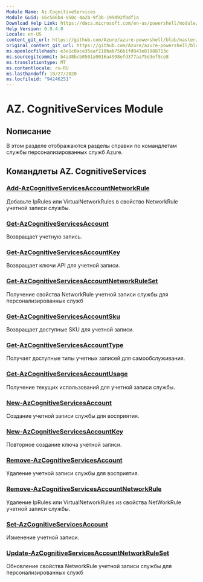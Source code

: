 ```yaml
---
Module Name: Az.CognitiveServices
Module Guid: 66c566b4-950c-4a2b-9f3b-199d92f0df1a
Download Help Link: https://docs.microsoft.com/en-us/powershell/module/az.cognitiveservices
Help Version: 0.9.4.0
Locale: en-US
content_git_url: https://github.com/Azure/azure-powershell/blob/master/src/CognitiveServices/CognitiveServices/help/Az.CognitiveServices.md
original_content_git_url: https://github.com/Azure/azure-powershell/blob/master/src/CognitiveServices/CognitiveServices/help/Az.CognitiveServices.md
ms.openlocfilehash: e3e1c0ace35eaf210bab756b1fd943e81988713c
ms.sourcegitcommit: b4a38bcb0501a9016a4998efd377aa75d3ef9ce8
ms.translationtype: MT
ms.contentlocale: ru-RU
ms.lasthandoff: 10/27/2020
ms.locfileid: "94246251"
---
```

# AZ. CognitiveServices Module
## Nописание
В этом разделе отображаются разделы справки по командлетам службы персонализированных служб Azure.

## Командлеты AZ. CognitiveServices
### [Add-AzCognitiveServicesAccountNetworkRule](Add-AzCognitiveServicesAccountNetworkRule.md)
Добавьте IpRules или VirtualNetworkRules в свойство NetworkRule учетной записи службы.

### [Get-AzCognitiveServicesAccount](Get-AzCognitiveServicesAccount.md)
Возвращает учетную запись.

### [Get-AzCognitiveServicesAccountKey](Get-AzCognitiveServicesAccountKey.md)
Возвращает ключи API для учетной записи.

### [Get-AzCognitiveServicesAccountNetworkRuleSet](Get-AzCognitiveServicesAccountNetworkRuleSet.md)
Получение свойства NetworkRule учетной записи службы для персонализированных служб

### [Get-AzCognitiveServicesAccountSku](Get-AzCognitiveServicesAccountSku.md)
Возвращает доступные SKU для учетной записи.

### [Get-AzCognitiveServicesAccountType](Get-AzCognitiveServicesAccountType.md)
Получает доступные типы учетных записей для самообслуживания.

### [Get-AzCognitiveServicesAccountUsage](Get-AzCognitiveServicesAccountUsage.md)
Получение текущих использований для учетной записи службы.

### [New-AzCognitiveServicesAccount](New-AzCognitiveServicesAccount.md)
Создание учетной записи службы для восприятия.

### [New-AzCognitiveServicesAccountKey](New-AzCognitiveServicesAccountKey.md)
Повторное создание ключа учетной записи.

### [Remove-AzCognitiveServicesAccount](Remove-AzCognitiveServicesAccount.md)
Удаление учетной записи службы для восприятия.

### [Remove-AzCognitiveServicesAccountNetworkRule](Remove-AzCognitiveServicesAccountNetworkRule.md)
Удаление IpRules или VirtualNetworkRules из свойства NetWorkRule учетной записи службы.

### [Set-AzCognitiveServicesAccount](Set-AzCognitiveServicesAccount.md)
Изменение учетной записи.

### [Update-AzCognitiveServicesAccountNetworkRuleSet](Update-AzCognitiveServicesAccountNetworkRuleSet.md)
Обновление свойства NetworkRule учетной записи службы для персонализированных служб

